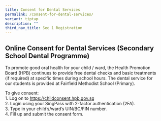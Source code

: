 ```yaml
---
title: Consent for Dental Services
permalink: /consent-for-dental-services/
variant: tiptap
description: ""
third_nav_title: Sec 1 Registration
---
```

<h2>Online Consent for Dental Services (Secondary School Dental Programme)</h2>
<p>To promote good oral health for your child / ward, the Health Promotion
Board (HPB) continues to provide free dental checks and basic treatments
(if required) at specific times during school hours. The dental service
for our students is provided at Fairfield Methodist School (Primary).&nbsp;&nbsp;</p>
<p>To give consent:
<br>1. Log on to <a href="https://childconsent.hpb.gov.sg" rel="noopener noreferrer nofollow" target="_blank">https://childconsent.hpb.gov.sg</a>&nbsp;
<br>2. Login using your SingPass with 2-factor authentication (2FA).
<br>3. Type in your child’s/ward’s UIN/BC/FIN number.
<br>4. Fill up and submit the consent form.</p>
<p></p>